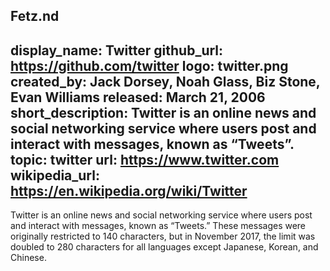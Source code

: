 
Fetz.nd
---
display_name: Twitter
github_url: https://github.com/twitter
logo: twitter.png
created_by: Jack Dorsey, Noah Glass, Biz Stone, Evan Williams
released: March 21, 2006
short_description: Twitter is an online news and social networking service where users post and interact with messages, known as “Tweets”.
topic: twitter
url: https://www.twitter.com
wikipedia_url: https://en.wikipedia.org/wiki/Twitter
---
Twitter is an online news and social networking service where users post and interact with messages, known as “Tweets.” These messages were originally restricted to 140 characters, but in November 2017, the limit was doubled to 280 characters for all languages except Japanese, Korean, and Chinese.
